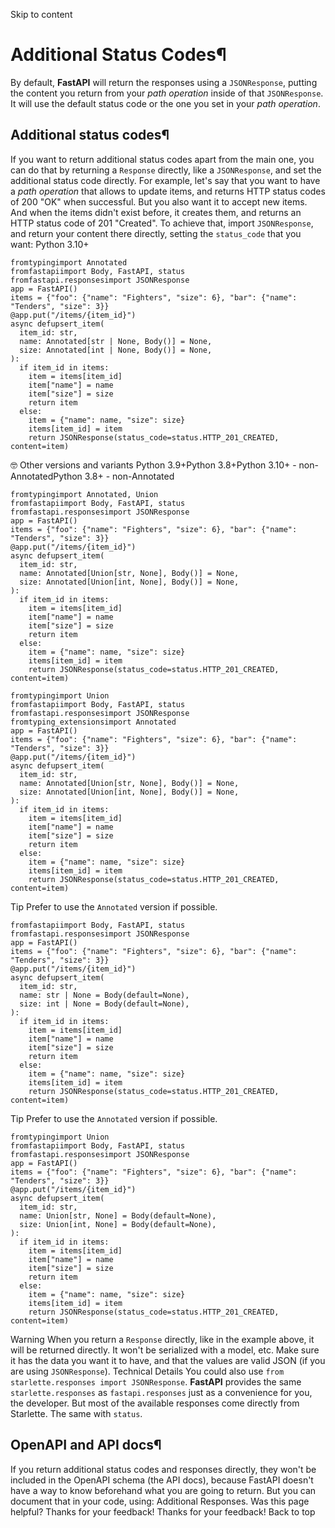 Skip to content 
# Additional Status Codes¶
By default, **FastAPI** will return the responses using a `JSONResponse`, putting the content you return from your _path operation_ inside of that `JSONResponse`.
It will use the default status code or the one you set in your _path operation_.
## Additional status codes¶
If you want to return additional status codes apart from the main one, you can do that by returning a `Response` directly, like a `JSONResponse`, and set the additional status code directly.
For example, let's say that you want to have a _path operation_ that allows to update items, and returns HTTP status codes of 200 "OK" when successful.
But you also want it to accept new items. And when the items didn't exist before, it creates them, and returns an HTTP status code of 201 "Created".
To achieve that, import `JSONResponse`, and return your content there directly, setting the `status_code` that you want:
Python 3.10+
```
fromtypingimport Annotated
fromfastapiimport Body, FastAPI, status
fromfastapi.responsesimport JSONResponse
app = FastAPI()
items = {"foo": {"name": "Fighters", "size": 6}, "bar": {"name": "Tenders", "size": 3}}
@app.put("/items/{item_id}")
async defupsert_item(
  item_id: str,
  name: Annotated[str | None, Body()] = None,
  size: Annotated[int | None, Body()] = None,
):
  if item_id in items:
    item = items[item_id]
    item["name"] = name
    item["size"] = size
    return item
  else:
    item = {"name": name, "size": size}
    items[item_id] = item
    return JSONResponse(status_code=status.HTTP_201_CREATED, content=item)

```

🤓 Other versions and variants
Python 3.9+Python 3.8+Python 3.10+ - non-AnnotatedPython 3.8+ - non-Annotated
```
fromtypingimport Annotated, Union
fromfastapiimport Body, FastAPI, status
fromfastapi.responsesimport JSONResponse
app = FastAPI()
items = {"foo": {"name": "Fighters", "size": 6}, "bar": {"name": "Tenders", "size": 3}}
@app.put("/items/{item_id}")
async defupsert_item(
  item_id: str,
  name: Annotated[Union[str, None], Body()] = None,
  size: Annotated[Union[int, None], Body()] = None,
):
  if item_id in items:
    item = items[item_id]
    item["name"] = name
    item["size"] = size
    return item
  else:
    item = {"name": name, "size": size}
    items[item_id] = item
    return JSONResponse(status_code=status.HTTP_201_CREATED, content=item)

```

```
fromtypingimport Union
fromfastapiimport Body, FastAPI, status
fromfastapi.responsesimport JSONResponse
fromtyping_extensionsimport Annotated
app = FastAPI()
items = {"foo": {"name": "Fighters", "size": 6}, "bar": {"name": "Tenders", "size": 3}}
@app.put("/items/{item_id}")
async defupsert_item(
  item_id: str,
  name: Annotated[Union[str, None], Body()] = None,
  size: Annotated[Union[int, None], Body()] = None,
):
  if item_id in items:
    item = items[item_id]
    item["name"] = name
    item["size"] = size
    return item
  else:
    item = {"name": name, "size": size}
    items[item_id] = item
    return JSONResponse(status_code=status.HTTP_201_CREATED, content=item)

```

Tip
Prefer to use the `Annotated` version if possible.
```
fromfastapiimport Body, FastAPI, status
fromfastapi.responsesimport JSONResponse
app = FastAPI()
items = {"foo": {"name": "Fighters", "size": 6}, "bar": {"name": "Tenders", "size": 3}}
@app.put("/items/{item_id}")
async defupsert_item(
  item_id: str,
  name: str | None = Body(default=None),
  size: int | None = Body(default=None),
):
  if item_id in items:
    item = items[item_id]
    item["name"] = name
    item["size"] = size
    return item
  else:
    item = {"name": name, "size": size}
    items[item_id] = item
    return JSONResponse(status_code=status.HTTP_201_CREATED, content=item)

```

Tip
Prefer to use the `Annotated` version if possible.
```
fromtypingimport Union
fromfastapiimport Body, FastAPI, status
fromfastapi.responsesimport JSONResponse
app = FastAPI()
items = {"foo": {"name": "Fighters", "size": 6}, "bar": {"name": "Tenders", "size": 3}}
@app.put("/items/{item_id}")
async defupsert_item(
  item_id: str,
  name: Union[str, None] = Body(default=None),
  size: Union[int, None] = Body(default=None),
):
  if item_id in items:
    item = items[item_id]
    item["name"] = name
    item["size"] = size
    return item
  else:
    item = {"name": name, "size": size}
    items[item_id] = item
    return JSONResponse(status_code=status.HTTP_201_CREATED, content=item)

```

Warning
When you return a `Response` directly, like in the example above, it will be returned directly.
It won't be serialized with a model, etc.
Make sure it has the data you want it to have, and that the values are valid JSON (if you are using `JSONResponse`).
Technical Details
You could also use `from starlette.responses import JSONResponse`.
**FastAPI** provides the same `starlette.responses` as `fastapi.responses` just as a convenience for you, the developer. But most of the available responses come directly from Starlette. The same with `status`.
## OpenAPI and API docs¶
If you return additional status codes and responses directly, they won't be included in the OpenAPI schema (the API docs), because FastAPI doesn't have a way to know beforehand what you are going to return.
But you can document that in your code, using: Additional Responses.
Was this page helpful? 
Thanks for your feedback! 
Thanks for your feedback! 
Back to top 

